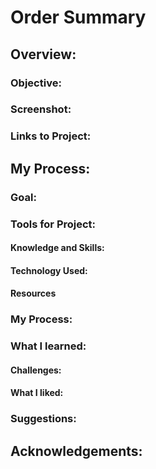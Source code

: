 # Order Summary

## Overview: 

### Objective: 

### Screenshot: 

### Links to Project: 

## My Process: 

### Goal: 

### Tools for Project: 

#### Knowledge and Skills: 

#### Technology Used: 

#### Resources 

### My Process: 

### What I learned: 

#### Challenges: 

#### What I liked: 

### Suggestions: 

## Acknowledgements: 

